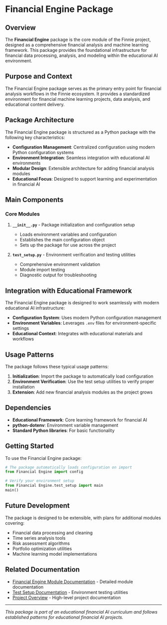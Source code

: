 # Financial Engine Package

## Overview

The **Financial Engine** package is the core module of the Finnie project, designed as a comprehensive financial analysis and machine learning framework. This package provides the foundational infrastructure for financial data processing, analysis, and modeling within the educational AI environment.

## Purpose and Context

The Financial Engine package serves as the primary entry point for financial analysis workflows in the Finnie ecosystem. It provides a standardized environment for financial machine learning projects, data analysis, and educational content delivery.

## Package Architecture

The Financial Engine package is structured as a Python package with the following key characteristics:

- **Configuration Management**: Centralized configuration using modern Python configuration systems
- **Environment Integration**: Seamless integration with educational AI environments
- **Modular Design**: Extensible architecture for adding financial analysis modules
- **Educational Focus**: Designed to support learning and experimentation in financial AI

## Main Components

### Core Modules

1. **`__init__.py`** - Package initialization and configuration setup
   - Loads environment variables and configuration
   - Establishes the main configuration object
   - Sets up the package for use across the project

2. **`test_setup.py`** - Environment verification and testing utilities
   - Comprehensive environment validation
   - Module import testing
   - Diagnostic output for troubleshooting

## Integration with Educational Framework

The Financial Engine package is designed to work seamlessly with modern educational AI infrastructure:

- **Configuration System**: Uses modern Python configuration management
- **Environment Variables**: Leverages `.env` files for environment-specific settings
- **Educational Context**: Integrates with educational materials and workflows

## Usage Patterns

The package follows these typical usage patterns:

1. **Initialization**: Import the package to automatically load configuration
2. **Environment Verification**: Use the test setup utilities to verify proper installation
3. **Extension**: Add new financial analysis modules as the project grows

## Dependencies

- **Educational Framework**: Core learning framework for financial AI
- **python-dotenv**: Environment variable management
- **Standard Python libraries**: For basic functionality

## Getting Started

To use the Financial Engine package:

```python
# The package automatically loads configuration on import
from Financial Engine import config

# Verify your environment setup
from Financial Engine.test_setup import main
main()
```

## Future Development

The package is designed to be extensible, with plans for additional modules covering:

- Financial data processing and cleaning
- Time series analysis tools
- Risk assessment algorithms
- Portfolio optimization utilities
- Machine learning model implementations

## Related Documentation

- [Financial Engine Module Documentation](__init__.md) - Detailed module documentation
- [Test Setup Documentation](test_setup.md) - Environment testing utilities
- [Project Overview](../index.md) - High-level project documentation

---

*This package is part of an educational financial AI curriculum and follows established patterns for educational financial AI projects.*
